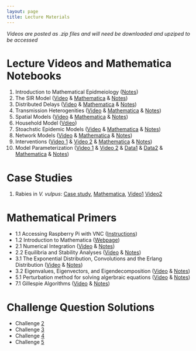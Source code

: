 ```yaml
---
layout: page
title: Lecture Materials
---
```

*Videos are posted as .zip files and will need be downloaded and upziped to be accessed*

# Lecture Videos and Mathematica Notebooks
1. Introduction to Mathematical Epidmeiology ([Notes](https://storage.googleapis.com/math496/Notes/Lecture1_Notes.pdf))
2. The SIR Model ([Video](https://storage.googleapis.com/math496/Videos/Lecture2_1_14.mp4.zip) & [Mathematica](https://storage.googleapis.com/math496/Mathematica/Lecture2_SIR.nb) & [Notes](https://storage.googleapis.com/math496/Notes/Lecture2_Notes.pdf)) 
3. Distributed Delays ([Video](https://storage.googleapis.com/math496/Videos/Lecture3_1_18.mp4.zip) & [Mathematica](https://storage.googleapis.com/math496/Mathematica/Lecture3_Delays.nb) & [Notes](https://storage.googleapis.com/math496/Notes/Lecture3_Notes.pdf))
4. Transmission Heterogenities ([Video](https://storage.googleapis.com/math496/Videos/Lecture4_1_21.mp4.zip) & [Mathematica](https://storage.googleapis.com/math496/Mathematica/Lecture4_RiskStructure.nb) & [Notes](https://storage.googleapis.com/math496/Notes/Lecture4_Notes.pdf))
5. Spatial Models ([Video](https://storage.googleapis.com/math496/Videos/Lecture5_1_25.mp4.zip) & [Mathematica](https://storage.googleapis.com/math496/Mathematica/Lecture5_Metapopulation.nb) & [Notes](https://storage.googleapis.com/math496/Notes/Lecture5_Notes.pdf))
6. Household Model ([Vdieo](https://storage.googleapis.com/math496/Videos/Lecture6_1_28.mp4.zip))
7. Stoachstic Epidemic Models ([Video](https://storage.googleapis.com/math496/Videos/Lecture7_2_1.mp4.zip) & [Mathematica](https://storage.googleapis.com/math496/Mathematica/Lecture7_StocahsticEpidemic.nb) & [Notes](https://storage.googleapis.com/math496/Notes/Lecture7_Notes.pdf))
8. Network Models ([Video](https://storage.googleapis.com/math496/Videos/Lecture8_2_4.mp4.zip) & [Mathematica](https://storage.googleapis.com/math496/Mathematica/Lecture8_Network.nb) & [Notes](https://storage.googleapis.com/math496/Notes/Lecture8_Notes.pdf))
9. Interventions ([Video 1](https://storage.googleapis.com/math496/Videos/Lecture9_2_8.mp4.zip) & [Video 2](https://storage.googleapis.com/math496/Videos/Lecture10_2_11.mp4.zip) & [Mathematica](https://storage.googleapis.com/math496/Mathematica/Lecture9_VaccinationProgram.nb) & [Notes](https://storage.googleapis.com/math496/Notes/Lecture9_10_Notes.pdf))
10. Model Parameterization ([Video 1](https://storage.googleapis.com/math496/Videos/Lecture11_2_15.mp4.zip) & [Video 2](https://storage.googleapis.com/math496/Videos/Lecture12_2_18.mp4.zip) & [Data1](https://storage.googleapis.com/math496/Notes/Infleunza2018.csv) & [Data2](https://storage.googleapis.com/math496/Notes/daily-covid-cases-deaths.csv) & [Mathematica](https://storage.googleapis.com/math496/Mathematica/Lecture11_Parameterization.nb) & [Notes](https://storage.googleapis.com/math496/Notes/Lecture12_Notes.pdf))

# Case Studies
1. Rabies in *V. vulpus*: [Case study](https://storage.googleapis.com/math496/Notes/CaseStudy_1.pdf), [Mathematica](https://storage.googleapis.com/math496/Mathematica/CaseStudy_1.nb), [Video1](https://storage.googleapis.com/math496/Videos/Lecture13_3_1.mp4.zip) [Video2](https://storage.googleapis.com/math496/Videos/Lecture14_3_4.mp4.zip)

# Mathematical Primers
* 1.1 Accessing Raspberry Pi with VNC ([Instructions](https://storage.googleapis.com/math496/VNC_Access.docx))
* 1.2 Introduction to Mathematica ([Webpage](https://www.wolfram.com/language/fast-introduction-for-math-students/en///)) 
* 2.1 Numerical Integration ([Video](https://storage.googleapis.com/math496/Videos/Primer2_1.mp4.zip) & [Notes](https://storage.googleapis.com/math496/Notes/Primer2.1_Notes.pdf))
* 2.2 Equilibria and Stability Analyses ([Video](https://storage.googleapis.com/math496/Videos/Primer2_2.mp4.zip) & [Notes](https://storage.googleapis.com/math496/Notes/Primer2.2_Notes.pdf))
* 3.1 The Exponential Distribution, Convolutions and the Erlang Distribution ([Video](https://storage.googleapis.com/math496/Videos/Primer3_1.mp4.zip) & [Notes](https://storage.googleapis.com/math496/Notes/Primer3.1_Notes.pdf))
* 3.2 Eigenvalues, Eigenvectors, and Eigendecomposition ([Video](https://storage.googleapis.com/math496/Videos/Primer3_2.mp4.zip) & [Notes](https://storage.googleapis.com/math496/Notes/Primer3.2_Notes.pdf))
* 5.1 Perturbation method for solving algerbraic equations ([Video](https://storage.googleapis.com/math496/Videos/Primer5_1.mp4.zip) & [Notes](https://storage.googleapis.com/math496/Notes/Primer5.1_Notes.pdf))
* 7.1 Gillespie Algorithms ([Video](https://storage.googleapis.com/math496/Videos/Primer7_1.mp4.zip) & [Notes](https://storage.googleapis.com/math496/Notes/Primer7.1_Notes.pdf))
 
# Challenge Question Solutions
* Challenge [2](https://storage.googleapis.com/math496/Mathematica/Solutions_Challenge_2.nb) 
* Challenge [3](https://storage.googleapis.com/math496/Mathematica/Solutions_Challenge_3.nb)
* Challenge [4](https://storage.googleapis.com/math496/Mathematica/Solutions_Challenge_4.nb)
* Challenge [5](https://storage.googleapis.com/math496/Mathematica/Solutions_Challenge_5.nb)
